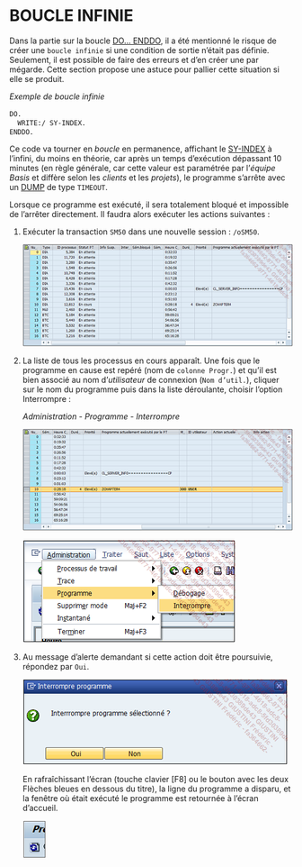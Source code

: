# **BOUCLE INFINIE**

Dans la partie sur la boucle [DO... ENDDO](./01_Do_Enddo.md), il a été mentionné le risque de créer une `boucle infinie` si une condition de sortie n’était pas définie. Seulement, il est possible de faire des erreurs et d’en créer une par mégarde. Cette section propose une astuce pour pallier cette situation si elle se produit.

_Exemple de boucle infinie_

```JS
DO.
  WRITE:/ SY-INDEX.
ENDDO.
```

Ce code va tourner en _boucle_ en permanence, affichant le [SY-INDEX](../help/02_SY-SYSTEM.md) à l’infini, du moins en théorie, car après un temps d’exécution dépassant 10 minutes (en règle générale, car cette valeur est paramétrée par l’_équipe Basis_ et diffère selon les _clients_ et les _projets_), le programme s’arrête avec un [DUMP](../07_Dump/01_Dump.md) de type `TIMEOUT`.

Lorsque ce programme est exécuté, il sera totalement bloqué et impossible de l’arrêter directement. Il faudra alors exécuter les actions suivantes :

1. Exécuter la transaction `SM50` dans une nouvelle session : `/oSM50`.

   ![](../ressources/06_09_01.png)

2. La liste de tous les processus en cours apparaît. Une fois que le programme en cause est repéré (nom de `colonne Progr.`) et qu’il est bien associé au nom d’_utilisateur_ de connexion (`Nom d’util.`), cliquer sur le nom du programme puis dans la liste déroulante, choisir l’option Interrompre :

   _Administration - Programme - Interrompre_

   ![](../ressources/06_09_02.png)

   ![](../ressources/06_09_03.png)

3. Au message d’alerte demandant si cette action doit être poursuivie, répondez par `Oui`.

   ![](../ressources/06_09_04.png)

   En rafraîchissant l’écran (touche clavier [F8] ou le bouton avec les deux Flèches bleues en dessous du titre), la ligne du programme a disparu, et la fenêtre où était exécuté le programme est retournée à l’écran d’accueil.

   ![](../ressources/06_09_05.png)
